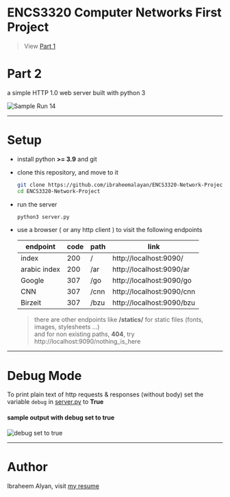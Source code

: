 # ENCS3320 Computer Networks First Project

> View [Part 1](part_1.md)

# Part 2

a simple HTTP 1.0 web server built with python 3

![Sample Run 14](https://i.ibb.co/cwjJKJG/ENCS3320-webp-14-comppressed.webp)

---------------------------------------------------------------------------

# Setup

* install python **>= 3.9** and git
* clone this repository, and move to it

    ```bash
    git clone https://github.com/ibraheemalayan/ENCS3320-Network-Project.git    
    cd ENCS3320-Network-Project    
    ```
* run the server    

    ```bash    
    python3 server.py    
    ```

* use a browser ( or any http client ) to visit the following endpoints 

    | endpoint     | code | path | link                      |
    |--------------|------|------|---------------------------|
    | index        | 200  | /    | http://localhost:9090/    |
    | arabic index | 200  | /ar  | http://localhost:9090/ar  |
    | Google       | 307  | /go  | http://localhost:9090/go  |
    | CNN          | 307  | /cnn | http://localhost:9090/cnn |
    | Birzeit      | 307  | /bzu | http://localhost:9090/bzu |

    > there are other endpoints like **/statics/** for static files (fonts, images, stylesheets ...)    
    > and for non existing paths, **404**, try http://localhost:9090/nothing_is_here


---------------------------------------------------------------------------

# Debug Mode

To print plain text of http requests & responses (without body) set the variable `debug` in [server.py](server.py#L13) to **True**

#### sample output with debug set to true

![debug set to true](https://i.ibb.co/8syCyhp/Screen-Shot-2022-05-07-at-14-59-30.png)

---------------------------------------------------------------------------

# Author

Ibraheem Alyan, visit [my resume](https://www.ibraheemalyan.dev/)